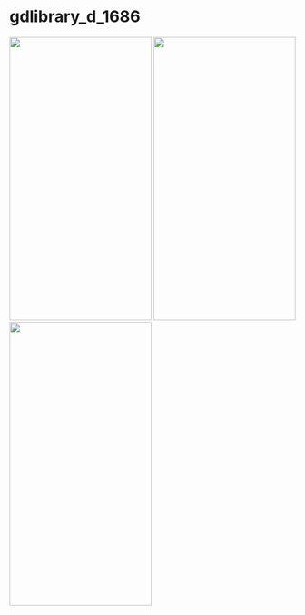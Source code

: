 # gdlibrary_d_1686

<img src="https://github.com/user-attachments/assets/9e90060f-6576-4096-b857-9f65620a59d5" width="250" height="500">
<img src="https://github.com/user-attachments/assets/7b2caa0e-2aea-4c92-9fd0-9bc5699d0061" width="250" height="500">
<img src="https://github.com/user-attachments/assets/4bdaeac5-5035-469d-a030-ab59399f4df1" width="250" height="500">
